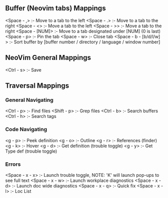 

## Buffer (Neovim tabs) Mappings
<Space - ,> :- Move to a tab to the left
<Space - .> :- Move to a tab to the right
<Space - <> :- Move a tab to the left
<Space - >> :- Move a tab to the right
<Space - [NUM]> :- Move to a tab designated under [NUM] (0 is last)
<Space - p> :- Pin the tab
<Space - w> :- Close tab
<Space - b - [b/d/l/w] > :- Sort buffer by [buffer number / directory / language / window number]


## NeoVim General Mappings
<Ctrl - s> :- Save 

## Traversal Mappings

### General Navigating
<Ctrl - p> :- Find files
<Shift - p> :- Grep files
<Ctrl - b> :- Search buffers
<Ctrl - h> :- Search tags

### Code Navigating
<g - p> :- Peek definition
<g - o> :- Outline
<g - r> :- References (finder)
<g - k> :- Hover
<g - d> :- Get definition (trouble toggle)
<g - y> :- Get Type def (trouble toggle)

### Errors
<Space - x - x> :- Launch trouble toggle, NOTE: 'K' will launch pop-ups to see full text
<Space - x - w> :- Launch workplace diagnostics
<Space - x - d> :- Launch doc wide diagnostics
<Space - x - q> :- Quick fix
<Space - x - l> :- Loc List

